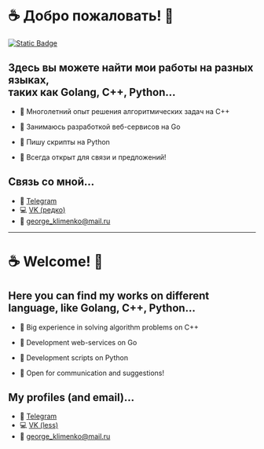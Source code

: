 # ☕ Добро пожаловать! 👋

[![Static Badge](https://img.shields.io/badge/Telegram-27a7e7?style=for-the-badge&link=https%3A%2F%2Ft.me%2Fkayot123)](https://t.me/kayot123)

## Здесь вы можете найти мои работы на разных языках, <br /> таких как Golang, C++, Python...

- 📓 Многолетний опыт решения алгоритмических задач на C++ 
- 🐹 Занимаюсь разработкой веб-сервисов на Go
- 🐍 Пишу скрипты на Python
  
- 💬 Всегда открыт для связи и предложений!

## Связь со мной...
- 🔮 [Telegram](https://t.me/kayot123)
- 💻 [VK (редко)](https://vk.com/lkayot)
- 📧 george_klimenko@mail.ru

_________________________________________________________

# ☕ Welcome! 👋

## Here you can find my works on different language, like Golang, C++, Python...

- 📓 Big experience in solving algorithm problems on C++
- 🐹 Development web-services on Go
- 🐍 Development scripts on Python
  
- 💬 Open for communication and suggestions!

## My profiles (and email)...
- 🔮 [Telegram](https://t.me/kayot123)
- 💻 [VK (less)](https://vk.com/lkayot)
- 📧 george_klimenko@mail.ru
